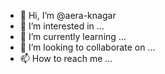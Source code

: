 - 👋 Hi, I’m @aera-knagar
- 👀 I’m interested in ...
- 🌱 I’m currently learning ...
- 💞️ I’m looking to collaborate on ...
- 📫 How to reach me ...

<!---
aera-knagar/aera-knagar is a ✨ special ✨ repository because its `README.md` (this file) appears on your GitHub profile.
You can click the Preview link to take a look at your changes.
--->
